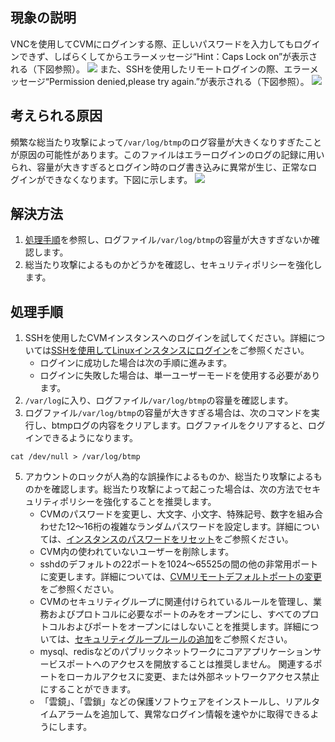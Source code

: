 ## 現象の説明
VNCを使用してCVMにログインする際、正しいパスワードを入力してもログインできず、しばらくしてからエラーメッセージ“Hint：Caps Lock on”が表示される（下図参照）。
![](https://main.qcloudimg.com/raw/345dfc1dbe0c44d8836c94b6637ef4b0.png)
また、SSHを使用したリモートログインの際、エラーメッセージ“Permission denied,please try again.”が表示される（下図参照）。
![](https://main.qcloudimg.com/raw/db09e73d2a057fb8b297ffd31bf67b62.png)

## 考えられる原因
頻繁な総当たり攻撃によって`/var/log/btmp`のログ容量が大きくなりすぎたことが原因の可能性があります。このファイルはエラーログインのログの記録に用いられ、容量が大きすぎるとログイン時のログ書き込みに異常が生じ、正常なログインができなくなります。下図に示します。
![](https://main.qcloudimg.com/raw/c19f9e57a67ce6b1ed30cee22af9964c.png)

## 解決方法
1. [処理手順](#ProcessingSteps)を参照し、ログファイル`/var/log/btmp`の容量が大きすぎないか確認します。
2. 総当たり攻撃によるものかどうかを確認し、セキュリティポリシーを強化します。

[](id:ProcessingSteps)

## 処理手順

1. SSHを使用したCVMインスタンスへのログインを試してください。詳細については[SSHを使用してLinuxインスタンスにログイン](https://intl.cloud.tencent.com/document/product/213/32501)をご参照ください。
	- ログインに成功した場合は次の手順に進みます。
	- ログインに失敗した場合は、単一ユーザーモードを使用する必要があります。
2. `/var/log`に入り、ログファイル`/var/log/btmp`の容量を確認します。
3. ログファイル`/var/log/btmp`の容量が大きすぎる場合は、次のコマンドを実行し、btmpログの内容をクリアします。ログファイルをクリアすると、ログインできるようになります。
```
cat /dev/null > /var/log/btmp
```
5. アカウントのロックが人為的な誤操作によるものか、総当たり攻撃によるものかを確認します。総当たり攻撃によって起こった場合は、次の方法でセキュリティポリシーを強化することを推奨します。
	- CVMのパスワードを変更し、大文字、小文字、特殊記号、数字を組み合わせた12～16桁の複雑なランダムパスワードを設定します。詳細については、[インスタンスのパスワードをリセット](https://intl.cloud.tencent.com/document/product/213/16566)をご参照ください。
	- CVM内の使われていないユーザーを削除します。
	- sshdのデフォルトの22ポートを1024～65525の間の他の非常用ポートに変更します。詳細については、[CVMリモートデフォルトポートの変更](https://intl.cloud.tencent.com/document/product/213/35376)をご参照ください。
	- CVMのセキュリティグループに関連付けられているルールを管理し、業務およびプロトコルに必要なポートのみをオープンにし、すべてのプロトコルおよびポートをオープンにはしないことを推奨します。詳細については、[セキュリティグループルールの追加](https://intl.cloud.tencent.com/document/product/213/34272)をご参照ください。
	- mysql、redisなどのパブリックネットワークにコアアプリケーションサービスポートへのアクセスを開放することは推奨しません。 関連するポートをローカルアクセスに変更、または外部ネットワークアクセス禁止にすることができます。
	- 「雲鏡」、「雲鎖」などの保護ソフトウェアをインストールし、リアルタイムアラームを追加して、異常なログイン情報を速やかに取得できるようにします。
